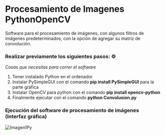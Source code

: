 # Procesamiento de Imagenes PythonOpenCV
Software para el procesamiento de imágenes, con algunos filtros de imágenes predeterminados, con la opción de agregar su matriz de convolución.

### Realizar previamente los siguientes pasos: ⚙️
_Cosas que necesitas para correr el software_

1. Tener instalado Python en el ordenador
2. Instalar PySimpleGUI con el comando **pip install PySimpleGUI** para la parte gráfica
3. Instalar OpenCV para python con el comando **pip install opencv-python**
4. Finalmente ejecutar con el comando **python Convolusion.py**

### Ejecución del software de procesamiento de imágenes (Interfaz gráfica)

![Imagen1Py](https://user-images.githubusercontent.com/101384740/174721938-b84d277b-5edc-4df6-bf49-58fc668aacf7.png)

